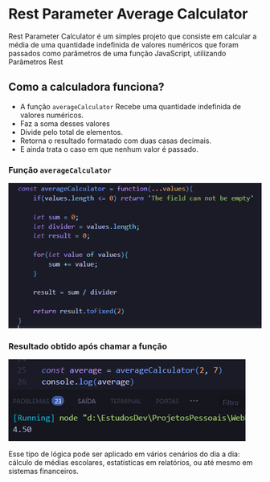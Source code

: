 # Rest Parameter Average Calculator
Rest Parameter Calculator é um simples projeto que consiste em calcular a média de uma quantidade indefinida de valores numéricos que foram passados como parâmetros de uma função JavaScript, utilizando Parâmetros Rest 

## Como a calculadora funciona?
- A função `averageCalculator` Recebe uma quantidade indefinida de valores numéricos.
- Faz a soma desses valores
- Divide pelo total de elementos.
- Retorna o resultado formatado com duas casas decimais.
- E ainda trata o caso em que nenhum valor é passado.

### Função `averageCalculator`
![função averageCalculator](./readme_images/funcao.png)

### Resultado obtido após chamar a função
![Resultado obtido após chamar a função](./readme_images/result.png)

Esse tipo de lógica pode ser aplicado em vários cenários do dia a dia: cálculo de médias escolares, estatísticas em relatórios, ou até mesmo em sistemas financeiros.
